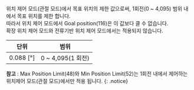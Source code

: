 위치 제어 모드(관절 모드)에서 목표 위치의 제한 값으로써, 1회전(0 ~ 4,095) 범위 내에서 목표 위치를 제한 합니다.  
따라서 위치 제어 모드에서 Goal position(116)은 이 값보다 클 수 없습니다.  
확장 위치 제어 모드와 전류기반 위치 제어 모드에서는 적용되지 않습니다.

|단위|범위|
| :---: | :---: |
|0.088 [&deg;]|0 ~ 4,095(1 회전)|

**참고** : Max Position Limit(48)와 Min Position Limit(52)는 1회전 내에서 제어하는 위치제어 모드(관절 모드)에서만 적용 됩니다.
{: .notice}

